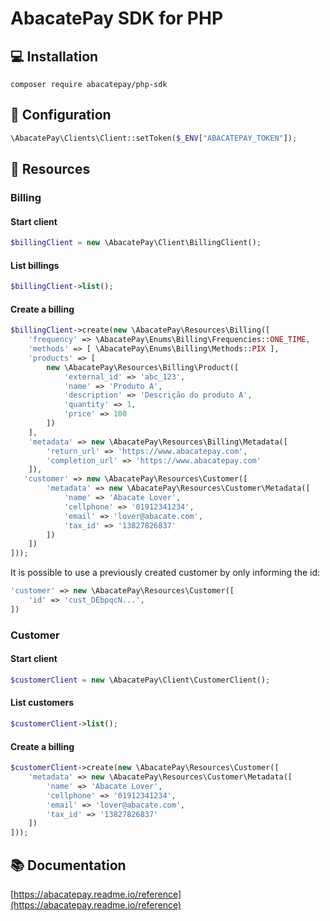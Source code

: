 # AbacatePay SDK for PHP

## 💻 Installation

```
composer require abacatepay/php-sdk
```

## 🔧 Configuration

```php
\AbacatePay\Clients\Client::setToken($_ENV["ABACATEPAY_TOKEN"]);
```

## 🌟 Resources

### Billing

#### Start client

```php
$billingClient = new \AbacatePay\Client\BillingClient();
```

#### List billings

```php
$billingClient->list();
```

#### Create a billing

```php
$billingClient->create(new \AbacatePay\Resources\Billing([
    'frequency' => \AbacatePay\Enums\Billing\Frequencies::ONE_TIME,
    'methods' => [ \AbacatePay\Enums\Billing\Methods::PIX ],
    'products' => [
        new \AbacatePay\Resources\Billing\Product([
            'external_id' => 'abc_123',
            'name' => 'Produto A',
            'description' => 'Descrição do produto A',
            'quantity' => 1,
            'price' => 100
        ])
    ],
    'metadata' => new \AbacatePay\Resources\Billing\Metadata([
        'return_url' => 'https://www.abacatepay.com',
        'completion_url' => 'https://www.abacatepay.com'
    ]),
   'customer' => new \AbacatePay\Resources\Customer([
        'metadata' => new \AbacatePay\Resources\Customer\Metadata([
            'name' => 'Abacate Lover',
            'cellphone' => '01912341234',
            'email' => 'lover@abacate.com',
            'tax_id' => '13827826837'
        ])
    ])
]));
```

It is possible to use a previously created customer by only informing the id:

```php
'customer' => new \AbacatePay\Resources\Customer([
    'id' => 'cust_DEbpqcN...',
])
```

### Customer

#### Start client

```php
$customerClient = new \AbacatePay\Client\CustomerClient();
```

#### List customers

```php
$customerClient->list();
```

#### Create a billing

```php
$customerClient->create(new \AbacatePay\Resources\Customer([
    'metadata' => new \AbacatePay\Resources\Customer\Metadata([
        'name' => 'Abacate Lover',
        'cellphone' => '01912341234',
        'email' => 'lover@abacate.com',
        'tax_id' => '13827826837'
    ])
]));
```

## 📚 Documentation

[https://abacatepay.readme.io/reference](https://abacatepay.readme.io/reference)
